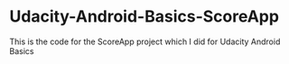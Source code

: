 # Udacity-Android-Basics-ScoreApp
This is the code for the ScoreApp project which I did for Udacity Android Basics
